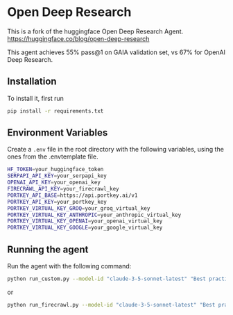# Open Deep Research

This is a fork of the huggingface Open Deep Research Agent. https://huggingface.co/blog/open-deep-research 

This agent achieves 55% pass@1 on GAIA validation set, vs 67% for OpenAI Deep Research.

## Installation

To install it, first run
```bash
pip install -r requirements.txt
```

## Environment Variables

Create a `.env` file in the root directory with the following variables, using the ones from the .envtemplate file.
```bash
HF_TOKEN=your_huggingface_token
SERPAPI_API_KEY=your_serpapi_key
OPENAI_API_KEY=your_openai_key
FIRECRAWL_API_KEY=your_firecrawl_key
PORTKEY_API_BASE=https://api.portkey.ai/v1
PORTKEY_API_KEY=your_portkey_key
PORTKEY_VIRTUAL_KEY_GROQ=your_groq_virtual_key
PORTKEY_VIRTUAL_KEY_ANTHROPIC=your_anthropic_virtual_key
PORTKEY_VIRTUAL_KEY_OPENAI=your_openai_virtual_key
PORTKEY_VIRTUAL_KEY_GOOGLE=your_google_virtual_key
```

## Running the agent

Run the agent with the following command:
```bash
python run_custom.py --model-id "claude-3-5-sonnet-latest" "Best practices to build AI agents"
```
or
```bash
python run_firecrawl.py --model-id "claude-3-5-sonnet-latest" "Best practices to build AI agents"
```
